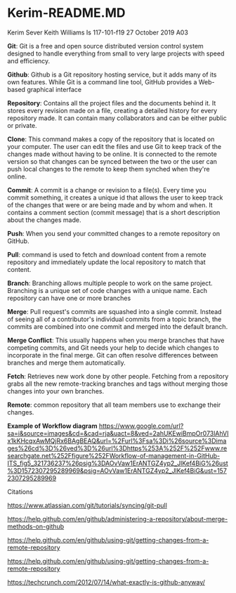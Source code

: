 # Kerim-README.MD
Kerim Sever
Keith Williams
Is 117-101-f19
27 October 2019
A03

**Git**: Git is a free and open source distributed version control system designed to handle everything from small to very large projects with speed and efficiency.
 
**Github**: Github is a Git repository hosting service, but it adds many of its own features. While Git is a command line tool, GitHub provides a Web-based graphical interface

**Repository**: Contains all the project files and the documents behind it. It stores every revision made on a file, creating a detailed history for every repository made. It can contain many collaborators and can be either public or private.


**Clone**: This command makes a copy of the repository that is located on your computer. The user can edit the files and use Git to keep track of the changes made without having to be online. It is connected to the remote version so that changes can be synced between the two or the user can push local changes to the remote to keep them synched when they're online.

**Commit**: A commit is a change or revision to a file(s). Every time you commit something, it creates a unique id that allows the user to keep track of the changes that were or are being made and by whom and when. It contains a comment section (commit message) that is a short description about the changes made.

**Push**: When you send your committed changes to a remote repository on GitHub.

**Pull**: command is used to fetch and download content from a remote repository and immediately update the local repository to match that content.

**Branch**: Branching allows multiple people to work on the same project. Branching is a unique set of code changes with a unique name. Each repository can have one or more branches

**Merge**: Pull request's commits are squashed into a single commit. Instead of seeing all of a contributor's individual commits from a topic branch, the commits are combined into one commit and merged into the default branch.

**Merge Conflict**: This usually happens when you merge branches that have competing commits, and Git needs your help to decide which changes to incorporate in the final merge. Git can often resolve differences between branches and merge them automatically.

**Fetch**: Retrieves new work done by other people. Fetching from a repository grabs all the new remote-tracking branches and tags without merging those changes into your own branches.

**Remote**: common repository that all team members use to exchange their changes.
 

**Example of Workflow diagram**
https://www.google.com/url?sa=i&source=images&cd=&cad=rja&uact=8&ved=2ahUKEwiBmpOr073lAhVIx1kKHcqxAwMQjRx6BAgBEAQ&url=%2Furl%3Fsa%3Di%26source%3Dimages%26cd%3D%26ved%3D%26url%3Dhttps%253A%252F%252Fwww.researchgate.net%252Ffigure%252FWorkflow-of-management-in-GitHub-ITS_fig5_321736237%26psig%3DAOvVaw1ErANTGZ4yp2_JlKef4BiG%26ust%3D1572307295289969&psig=AOvVaw1ErANTGZ4yp2_JlKef4BiG&ust=1572307295289969



Citations 

https://www.atlassian.com/git/tutorials/syncing/git-pull

https://help.github.com/en/github/administering-a-repository/about-merge-methods-on-github

https://help.github.com/en/github/using-git/getting-changes-from-a-remote-repository

https://help.github.com/en/github/using-git/getting-changes-from-a-remote-repository

https://techcrunch.com/2012/07/14/what-exactly-is-github-anyway/
